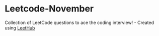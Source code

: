 # Leetcode-November
Collection of LeetCode questions to ace the coding interview! - Created using [LeetHub](https://github.com/QasimWani/LeetHub)

